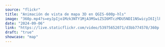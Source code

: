 ```yaml
---
source: "flickr"
title: "Animación de vista de mapa 3D en QGIS-600p-hls"
image: "360p.mp4?s=eyJpIjo1Mzk3NTY1MjA3MSwiZSI6MTczMDU5NDI1NSwicyI6IjlkZDYxYTU0OWNhMWM0NWI5MTc2ZWRkOTA5ODZkNDFmODNiY2JmOWEiLCJ2IjoxfQ.mp4"
date: "2024-09-06"
link: "https://live.staticflickr.com/video/53975652071/d3bb774578/360p.mp4?s=eyJpIjo1Mzk3NTY1MjA3MSwiZSI6MTczMDU5NDI1NSwicyI6IjlkZDYxYTU0OWNhMWM0NWI5MTc2ZWRkOTA5ODZkNDFmODNiY2JmOWEiLCJ2IjoxfQ"
draft: "true"
showcase: "map"
---
```

